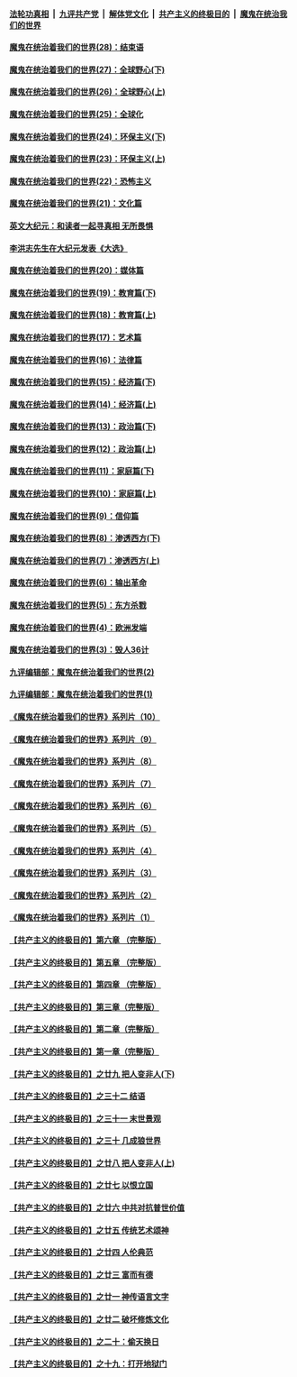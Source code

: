 ####  [法轮功真相](../../../../basic/blob/master/README.md?t=04101001) &nbsp;|&nbsp; [九评共产党](../../../../9ping.md/blob/master/README.md?t=04101001) &nbsp;|&nbsp; [解体党文化](../../../../jtdwh.md/blob/master/README.md?t=04101001)  &nbsp;|&nbsp; [共产主义的终极目的](../../../../gczydzjmd.md/blob/master/README.md?t=04101001) &nbsp;|&nbsp; [魔鬼在统治我们的世界](../../../../mgztzwmdsj.md/blob/master/README.md?t=04101001) 

#### [魔鬼在统治着我们的世界(28)：结束语](../pages/nsc422/n10936246.md?t=04101001) 

#### [魔鬼在统治着我们的世界(27)：全球野心(下)](../pages/nsc422/n10928319.md?t=04101001) 

#### [魔鬼在统治着我们的世界(26)：全球野心(上)](../pages/nsc422/n10900318.md?t=04101001) 

#### [魔鬼在统治着我们的世界(25)：全球化](../pages/nsc422/n10788205.md?t=04101001) 

#### [魔鬼在统治着我们的世界(24)：环保主义(下)](../pages/nsc422/n10695307.md?t=04101001) 

#### [魔鬼在统治着我们的世界(23)：环保主义(上)](../pages/nsc422/n10688613.md?t=04101001) 

#### [魔鬼在统治着我们的世界(22)：恐怖主义](../pages/nsc422/n10614727.md?t=04101001) 

#### [魔鬼在统治着我们的世界(21)：文化篇](../pages/nsc422/n10597706.md?t=04101001) 

#### [英文大纪元：和读者一起寻真相 无所畏惧](../pages/nsc422/n12542027.md?t=04101001) 

#### [李洪志先生在大纪元发表《大选》](../pages/nsc422/n12534746.md?t=04101001) 

#### [魔鬼在统治着我们的世界(20)：媒体篇](../pages/nsc422/n10586579.md?t=04101001) 

#### [魔鬼在统治着我们的世界(19)：教育篇(下)](../pages/nsc422/n10564808.md?t=04101001) 

#### [魔鬼在统治着我们的世界(18)：教育篇(上)](../pages/nsc422/n10526970.md?t=04101001) 

#### [魔鬼在统治着我们的世界(17)：艺术篇](../pages/nsc422/n10499093.md?t=04101001) 

#### [魔鬼在统治着我们的世界(16)：法律篇](../pages/nsc422/n10485969.md?t=04101001) 

#### [魔鬼在统治着我们的世界(15)：经济篇(下)](../pages/nsc422/n10469975.md?t=04101001) 

#### [魔鬼在统治着我们的世界(14)：经济篇(上)](../pages/nsc422/n10457370.md?t=04101001) 

#### [魔鬼在统治着我们的世界(13)：政治篇(下)](../pages/nsc422/n10448270.md?t=04101001) 

#### [魔鬼在统治着我们的世界(12)：政治篇(上)](../pages/nsc422/n10444576.md?t=04101001) 

#### [魔鬼在统治着我们的世界(11)：家庭篇(下)](../pages/nsc422/n10440961.md?t=04101001) 

#### [魔鬼在统治着我们的世界(10)：家庭篇(上)](../pages/nsc422/n10435448.md?t=04101001) 

#### [魔鬼在统治着我们的世界(9)：信仰篇](../pages/nsc422/n10432159.md?t=04101001) 

#### [魔鬼在统治着我们的世界(8)：渗透西方(下)](../pages/nsc422/n10429603.md?t=04101001) 

#### [魔鬼在统治着我们的世界(7)：渗透西方(上)](../pages/nsc422/n10426013.md?t=04101001) 

#### [魔鬼在统治着我们的世界(6)：输出革命](../pages/nsc422/n10421536.md?t=04101001) 

#### [魔鬼在统治着我们的世界(5)：东方杀戮](../pages/nsc422/n10417707.md?t=04101001) 

#### [魔鬼在统治着我们的世界(4)：欧洲发端](../pages/nsc422/n10414890.md?t=04101001) 

#### [魔鬼在统治着我们的世界(3)：毁人36计](../pages/nsc422/n10411583.md?t=04101001) 

#### [九评编辑部：魔鬼在统治着我们的世界(2)](../pages/nsc422/n10410036.md?t=04101001) 

#### [九评编辑部：魔鬼在统治着我们的世界(1)](../pages/nsc422/n10406825.md?t=04101001) 

#### [《魔鬼在统治着我们的世界》系列片（10）](../pages/nsc422/n12292670.md?t=04101001) 

#### [《魔鬼在统治着我们的世界》系列片（9）](../pages/nsc422/n12290859.md?t=04101001) 

#### [《魔鬼在统治着我们的世界》系列片（8）](../pages/nsc422/n12287445.md?t=04101001) 

#### [《魔鬼在统治着我们的世界》系列片（7）](../pages/nsc422/n12283425.md?t=04101001) 

#### [《魔鬼在统治着我们的世界》系列片（6）](../pages/nsc422/n12282314.md?t=04101001) 

#### [《魔鬼在统治着我们的世界》系列片（5）](../pages/nsc422/n12281419.md?t=04101001) 

#### [《魔鬼在统治着我们的世界》系列片（4）](../pages/nsc422/n12274024.md?t=04101001) 

#### [《魔鬼在统治着我们的世界》系列片（3）](../pages/nsc422/n12271322.md?t=04101001) 

#### [《魔鬼在统治着我们的世界》系列片（2）](../pages/nsc422/n12269049.md?t=04101001) 

#### [《魔鬼在统治着我们的世界》系列片（1）](../pages/nsc422/n12267575.md?t=04101001) 

#### [【共产主义的终极目的】第六章 （完整版）](../pages/nsc422/n11428913.md?t=04101001) 

#### [【共产主义的终极目的】第五章 （完整版）](../pages/nsc422/n11428912.md?t=04101001) 

#### [【共产主义的终极目的】第四章 （完整版）](../pages/nsc422/n11428907.md?t=04101001) 

#### [【共产主义的终极目的】第三章（完整版）](../pages/nsc422/n11428848.md?t=04101001) 

#### [【共产主义的终极目的】第二章（完整版）](../pages/nsc422/n11428831.md?t=04101001) 

#### [【共产主义的终极目的】第一章（完整版）](../pages/nsc422/n11417651.md?t=04101001) 

#### [【共产主义的终极目的】之廿九 把人变非人(下)](../pages/nsc422/n11344140.md?t=04101001) 

#### [【共产主义的终极目的】之三十二 结语](../pages/nsc422/n11360535.md?t=04101001) 

#### [【共产主义的终极目的】之三十一 末世景观](../pages/nsc422/n11351129.md?t=04101001) 

#### [【共产主义的终极目的】之三十 几成狼世界](../pages/nsc422/n11348280.md?t=04101001) 

#### [【共产主义的终极目的】之廿八 把人变非人(上)](../pages/nsc422/n11340492.md?t=04101001) 

#### [【共产主义的终极目的】之廿七 以恨立国](../pages/nsc422/n11336944.md?t=04101001) 

#### [【共产主义的终极目的】之廿六 中共对抗普世价值](../pages/nsc422/n11324785.md?t=04101001) 

#### [【共产主义的终极目的】之廿五 传统艺术颂神](../pages/nsc422/n11296396.md?t=04101001) 

#### [【共产主义的终极目的】之廿四 人伦典范](../pages/nsc422/n11296397.md?t=04101001) 

#### [【共产主义的终极目的】之廿三 富而有德](../pages/nsc422/n11283598.md?t=04101001) 

#### [【共产主义的终极目的】之廿一 神传语言文字](../pages/nsc422/n11263265.md?t=04101001) 

#### [【共产主义的终极目的】之廿二 破坏修炼文化](../pages/nsc422/n11245728.md?t=04101001) 

#### [【共产主义的终极目的】之二十：偷天换日](../pages/nsc422/n11238846.md?t=04101001) 

#### [【共产主义的终极目的】之十九：打开地狱门](../pages/nsc422/n11206376.md?t=04101001) 

